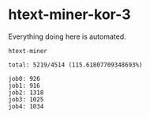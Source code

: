 # htext-miner-kor-3

Everything doing here is automated.

```
htext-miner

total: 5219/4514 (115.61807709348693%)

job0: 926
job1: 916
job2: 1318
job3: 1025
job4: 1034
```
